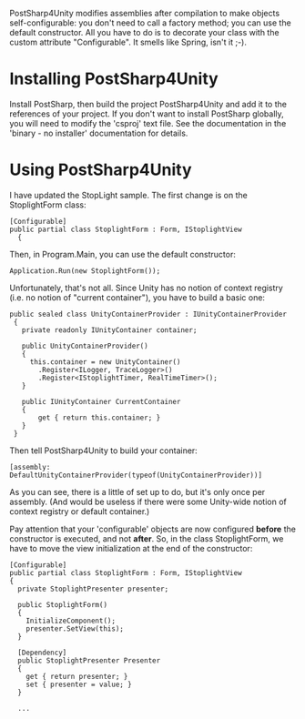 PostSharp4Unity modifies assemblies after compilation to make objects self-configurable: you don't need to call a factory method; you can use the default constructor. All you have to do is to decorate your class with the custom attribute "Configurable". It smells
like Spring, isn't it ;-).

# Installing PostSharp4Unity #
Install PostSharp, then build the project PostSharp4Unity and add it to the references of your project. If you don't want to install PostSharp globally, you will need to modify the 'csproj' text file. See the documentation in the 'binary - no installer' documentation for details.

# Using PostSharp4Unity #

I have updated the StopLight sample. The first change is on the StoplightForm class:

```
[Configurable]
public partial class StoplightForm : Form, IStoplightView
  {
```

Then, in Program.Main, you can use the default constructor:

```
Application.Run(new StoplightForm());
```

Unfortunately, that's not all. Since Unity has no notion of context registry (i.e. no notion of "current container"), you have to build a basic one:

```
public sealed class UnityContainerProvider : IUnityContainerProvider
 {
   private readonly IUnityContainer container;

   public UnityContainerProvider()
   {
     this.container = new UnityContainer()
       .Register<ILogger, TraceLogger>()
       .Register<IStoplightTimer, RealTimeTimer>();
   }

   public IUnityContainer CurrentContainer
   {
       get { return this.container; }
   }
 }

```

Then tell PostSharp4Unity to build your container:

```
[assembly: DefaultUnityContainerProvider(typeof(UnityContainerProvider))]
```

As you can see, there is a little of set up to do, but it's only once per assembly. (And would be useless if there were some Unity-wide notion of context registry or default container.)

Pay attention that your 'configurable' objects are now configured **before** the constructor is executed, and not **after**. So, in the class StoplightForm, we have to move the view initialization at the end of the constructor:

```
[Configurable]
public partial class StoplightForm : Form, IStoplightView
{
  private StoplightPresenter presenter;

  public StoplightForm()
  {
    InitializeComponent();
    presenter.SetView(this);
  }

  [Dependency]
  public StoplightPresenter Presenter
  {
    get { return presenter; }
    set { presenter = value; }
  }

  ...
```